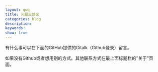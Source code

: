 ```yaml
---
layout: qwq
title: 问题反馈区
categories: blog
description: 
keywords: 
show: true
---
```


有什么事可以在下面的GitHub提供的Gitalk（Github登录）留言。

如果没有Github或者想用别的方式。其他联系方式在最上面标题栏的"关于"页面。

